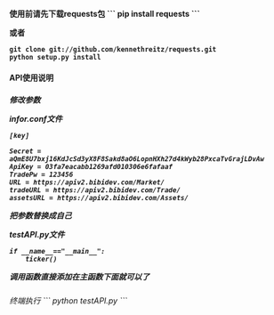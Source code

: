 <h4>使用前请先下载requests包
```
pip install requests
```

或者

```
git clone git://github.com/kennethreitz/requests.git
python setup.py install
```

<h4>API使用说明


<h5>修改参数
<p> infor.conf文件

```
[key]

Secret = aQmE8U7bxj16KdJcSd3yX8F8Sakd8aO6LopnHXh27d4kWyb28PxcaTvGrajLDvAw
ApiKey = 03fa7eacabb1269afd010306e6fafaaf
TradePw = 123456
URL = https://apiv2.bibidev.com/Market/
tradeURL = https://apiv2.bibidev.com/Trade/
assetsURL = https://apiv2.bibidev.com/Assets/

```
把参数替换成自己
</p>



<p>
testAPI.py文件

```
if __name__=="__main__":
    ticker()
```

调用函数直接添加在主函数下面就可以了
</p>



<h6>终端执行
```
python testAPI.py
```
